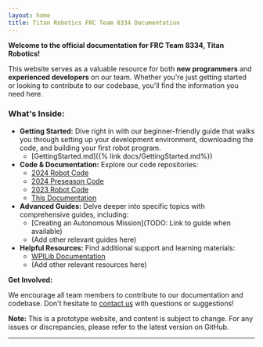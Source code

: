 ```yaml
---
layout: home
title: Titan Robotics FRC Team 8334 Documentation
---
```


**Welcome to the official documentation for FRC Team 8334, Titan Robotics!**

This website serves as a valuable resource for both **new programmers** and **experienced developers** on our team. Whether you're just getting started or looking to contribute to our codebase, you'll find the information you need here.

### What's Inside:

* **Getting Started:** Dive right in with our beginner-friendly guide that walks you through setting up your development environment, downloading the code, and building your first robot program. 
    * [GettingStarted.md]({% link docs/GettingStarted.md%})
* **Code & Documentation:** Explore our code repositories:
    * [2024 Robot Code](https://github.com/Team8334/TitanRobotics2024)
    * [2024 Preseason Code](https://github.com/TCArobotics/TitanRobotics2024Prep)
    * [2023 Robot Code](https://github.com/TCArobotics/TitanRobotics2023)
    * [This Documentation](https://github.com/Team8334/Docs)
* **Advanced Guides:** Delve deeper into specific topics with comprehensive guides, including:
    * [Creating an Autonomous Mission](TODO: Link to guide when available)
    * (Add other relevant guides here)
* **Helpful Resources:** Find additional support and learning materials:
    * [WPILib Documentation](https://docs.wpilib.org/en/stable/index.html)
    * (Add other relevant resources here)

**Get Involved:**

We encourage all team members to contribute to our documentation and codebase. Don't hesitate to [contact us](https://tca-robotics.weebly.com/contact.html) with questions or suggestions!

**Note:** This is a prototype website, and content is subject to change. For any issues or discrepancies, please refer to the latest version on GitHub.

----

[^1]: [It can take up to 10 minutes for changes to your site to publish after you push the changes to GitHub](https://docs.github.com/en/pages/setting-up-a-github-pages-site-with-jekyll/creating-a-github-pages-site-with-jekyll#creating-your-site).

